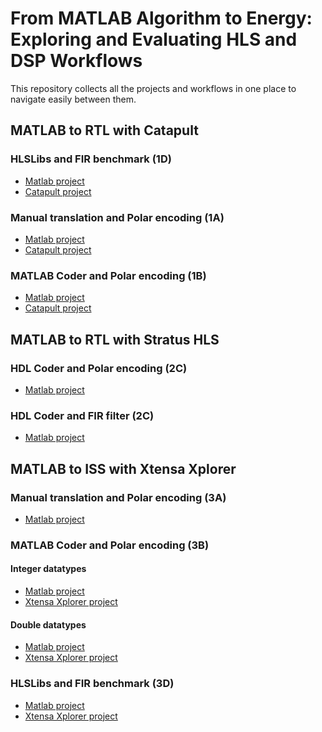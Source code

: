 # From MATLAB Algorithm to Energy: Exploring and Evaluating HLS and DSP Workflows

This repository collects all the projects and workflows in one place to navigate easily between them.

## MATLAB to RTL with Catapult

### HLSLibs and FIR benchmark (1D)

- [Matlab project][matlab-fir-filter#main]
- [Catapult project][catapult-fir-filter]

### Manual translation and Polar encoding (1A)

- [Matlab project][matlab-polar-coding#main]
- [Catapult project][catapult-polar-coding]

### MATLAB Coder and Polar encoding (1B)

- [Matlab project][matlab-polar-coding#main]
- [Catapult project][catapult-matlab-polar-coding]

## MATLAB to RTL with Stratus HLS

### HDL Coder and Polar encoding (2C)

- [Matlab project][matlab-polar-coding#stratus-hls-binary]

### HDL Coder and FIR filter (2C)

- [Matlab project][matlab-fir-filter#stratus-hls]

## MATLAB to ISS with Xtensa Xplorer

### Manual translation and Polar encoding (3A)

- [Matlab project][matlab-polar-coding#main]

### MATLAB Coder and Polar encoding (3B)

#### Integer datatypes

- [Matlab project][matlab-polar-coding#main]
- [Xtensa Xplorer project][xtensa-matlab-polar-coding-int]

#### Double datatypes

- [Matlab project][matlab-polar-coding#xtensa-double-datatypes]
- [Xtensa Xplorer project][xtensa-matlab-polar-coding-double]

### HLSLibs and FIR benchmark (3D)

- [Matlab project][matlab-fir-filter#main]
- [Xtensa Xplorer project][xtensa-fir-filter]

<!-- References -->
[catapult-fir-filter]:https://github.com/eersaa/catapult-fir-filter
[catapult-matlab-polar-coding]:https://github.com/eersaa/catapult-matlab-polar-coding
[catapult-polar-coding]:https://github.com/eersaa/catapult-polar-coding
[matlab-fir-filter#main]:https://github.com/eersaa/matlab-fir-filter/tree/main
[matlab-fir-filter#stratus-hls]:https://github.com/eersaa/matlab-fir-filter/tree/stratus-hls
[matlab-polar-coding#main]:https://github.com/eersaa/matlab-polar-coding/tree/main
[matlab-polar-coding#xtensa-double-datatypes]:https://github.com/eersaa/matlab-polar-coding/tree/xtensa-double-datatypes
[matlab-polar-coding#stratus-hls-binary]:https://github.com/eersaa/matlab-polar-coding/tree/stratus-hls-binary
[xtensa-fir-filter]:https://github.com/eersaa/xtensa-fir-filter
[xtensa-matlab-polar-coding-double]:https://github.com/eersaa/xtensa-matlab-polar-coding-double
[xtensa-matlab-polar-coding-int]:https://github.com/eersaa/xtensa-matlab-polar-coding-int
